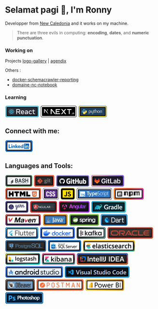 # Selamat pagi 👋, I'm Ronny

Developper from [New Caledonia](https://en.wikipedia.org/wiki/New_Caledonia) and it works on my machine.

> There are three evils in computing: **encoding**, **dates**, and **numeric punctuation**.

### Working on

Projects [logo-gallery](https://github.com/HakumenNC/logo-gallery) | [agendix](https://github.com/HakumenNC/agendix) 

Others :

  - [docker-schemacrawler-reporting](https://github.com/HakumenNC/docker-schemacrawler-reporting)
  - [domaine-nc-notebook](https://github.com/HakumenNC/domaine-nc-notebook)

### Learning

![react](https://github.com/HakumenNC/logo-gallery/raw/v0.2.13/img/r/reactjs/rectangle-b-1-40.png "react")
![react](https://github.com/HakumenNC/logo-gallery/raw/v0.2.13/img/n/nextjs/rectangle-b-1-40.png "nextjs")
![python](https://github.com/HakumenNC/logo-gallery/raw/v0.2.13/img/p/python/rectangle-b-1-40.png "python")

## Connect with me:

[![linkedin](https://github.com/HakumenNC/logo-gallery/raw/v0.2.13/img/l/linkedin/rectangle-b-1-40.png)](https://linkedin.com/in/ronny-soutart "ronny-soutart")

## Languages and Tools:

![bash](https://github.com/HakumenNC/logo-gallery/raw/v0.2.13/img/b/bash/rectangle-b-1-40.png "bash")
![git](https://github.com/HakumenNC/logo-gallery/raw/v0.2.13/img/g/git/rectangle-b-1-40.png "git")
![github](https://github.com/HakumenNC/logo-gallery/raw/v0.2.13/img/g/github/rectangle-b-1-40.png "github")
![gitlab](https://github.com/HakumenNC/logo-gallery/raw/v0.2.13/img/g/gitlab/rectangle-b-1-40.png "gitlab")
![html5](https://github.com/HakumenNC/logo-gallery/raw/v0.2.13/img/h/html5/rectangle-b-1-40.png "html5")
![css3](https://github.com/HakumenNC/logo-gallery/raw/v0.2.13/img/c/css3/rectangle-b-1-40.png "css3")
![javascript](https://github.com/HakumenNC/logo-gallery/raw/v0.2.13/img/j/javascript/rectangle-b-1-40.png "javascript")
![typescript](https://github.com/HakumenNC/logo-gallery/raw/v0.2.13/img/t/typescript/rectangle-b-1-40.png "typescript")
![npm](https://github.com/HakumenNC/logo-gallery/raw/v0.2.13/img/n/npm/rectangle-b-1-40.png "npm")
![yarn](https://github.com/HakumenNC/logo-gallery/raw/v0.2.13/img/y/yarn/rectangle-b-1-40.png "yarn")
![angular](https://github.com/HakumenNC/logo-gallery/raw/v0.2.13/img/a/angularjs/rectangle-b-1-40.png "angularjs")
![angularjs](https://github.com/HakumenNC/logo-gallery/raw/v0.2.13/img/a/angular/rectangle-b-1-40.png "angular")
![gradle](https://github.com/HakumenNC/logo-gallery/raw/v0.2.13/img/g/gradle/rectangle-b-1-40.png "gradle")
![maven](https://github.com/HakumenNC/logo-gallery/raw/v0.2.13/img/m/maven/rectangle-b-1-40.png "maven")
![java](https://github.com/HakumenNC/logo-gallery/raw/v0.2.13/img/j/java/rectangle-b-1-40.png "java")
![spring](https://github.com/HakumenNC/logo-gallery/raw/v0.2.13/img/s/spring/rectangle-b-1-40.png "spring")
![dart](https://github.com/HakumenNC/logo-gallery/raw/v0.2.13/img/d/dart/rectangle-b-1-40.png "dart")
![flutter](https://github.com/HakumenNC/logo-gallery/raw/v0.2.13/img/f/flutter/rectangle-b-1-40.png "flutter")
![docker](https://github.com/HakumenNC/logo-gallery/raw/v0.2.13/img/d/docker/rectangle-b-1-40.png "docker")
![kafka](https://github.com/HakumenNC/logo-gallery/raw/v0.2.13/img/k/kafka/rectangle-b-1-40.png "kafka")
![oracle](https://github.com/HakumenNC/logo-gallery/raw/v0.2.13/img/o/oracle/rectangle-b-1-40.png "oracle")
![postgresql](https://github.com/HakumenNC/logo-gallery/raw/v0.2.13/img/p/postgresql/rectangle-b-1-40.png "postgresql")
![sqlserver](https://github.com/HakumenNC/logo-gallery/raw/v0.2.13/img/s/sqlserver/rectangle-b-1-40.png "sqlserver")
![elasticsearch](https://github.com/HakumenNC/logo-gallery/raw/v0.2.13/img/e/elasticsearch/rectangle-b-1-40.png "elasticsearch")
![logstash](https://github.com/HakumenNC/logo-gallery/raw/v0.2.13/img/l/logstash/rectangle-b-1-40.png "logstash")
![kibana](https://github.com/HakumenNC/logo-gallery/raw/v0.2.13/img/k/kibana/rectangle-b-1-40.png "kibana")
![intellij](https://github.com/HakumenNC/logo-gallery/raw/v0.2.13/img/i/intellij/rectangle-b-1-40.png "intellij")
![androidstudio](https://github.com/HakumenNC/logo-gallery/raw/v0.2.13/img/a/androidstudio/rectangle-b-1-40.png "androidstudio")
![vscode](https://github.com/HakumenNC/logo-gallery/raw/v0.2.13/img/v/vscode/rectangle-b-1-40.png "vscode")
![dbeaver](https://github.com/HakumenNC/logo-gallery/raw/v0.2.13/img/d/dbeaver/rectangle-b-1-40.png "dbeaver")
![postman](https://github.com/HakumenNC/logo-gallery/raw/v0.2.13/img/p/postman/rectangle-b-1-40.png "postman")
![powerbi](https://github.com/HakumenNC/logo-gallery/raw/v0.2.13/img/p/powerbi/rectangle-b-1-40.png "powerbi")
![photoshop](https://github.com/HakumenNC/logo-gallery/raw/v0.2.13/img/p/photoshop/rectangle-b-1-40.png "photoshop")
